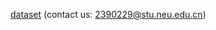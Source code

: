 [dataset](https://drive.google.com/file/d/1K-CKfZ5dB8IaO-XdZtBCsXdd5ZEv-8eE/view?usp=drive_link)
(contact us: 2390229@stu.neu.edu.cn)